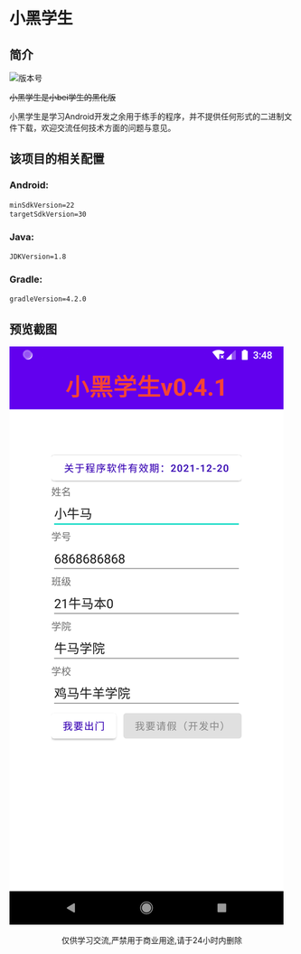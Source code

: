 # 小黑学生

## 简介

![版本号](https://img.shields.io/badge/%E7%89%88%E6%9C%AC-0.4.1-brightgreen)

~~小黑学生是小bei学生的黑化版~~

小黑学生是学习Android开发之余用于练手的程序，并不提供任何形式的二进制文件下载，欢迎交流任何技术方面的问题与意见。

## 该项目的相关配置

### Android:

```
minSdkVersion=22
targetSdkVersion=30
```

### Java:

```
JDKVersion=1.8
```

### Gradle:

```
gradleVersion=4.2.0
```

## 预览截图

![截图](https://github.com/WangHan2014/XiaoHeiStudent/blob/main/screeshots/MainActivity.png)

<center>仅供学习交流,严禁用于商业用途,请于24小时内删除 </center>
